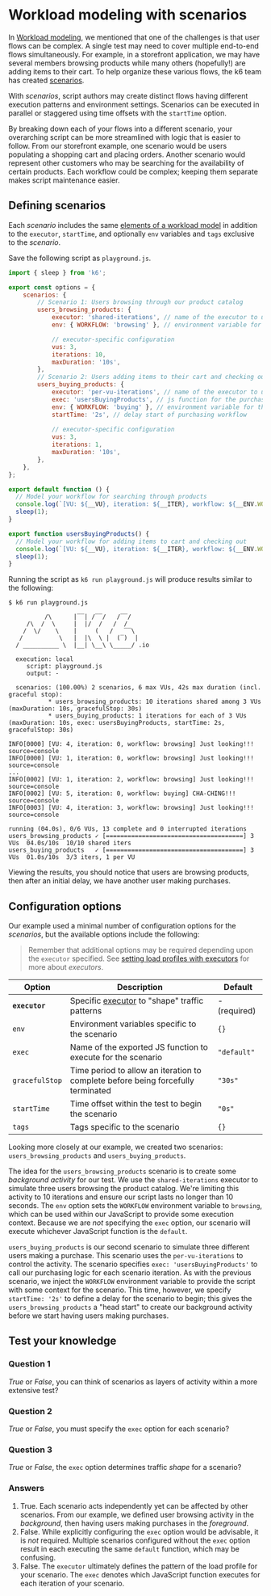 # Workload modeling with scenarios

In [Workload modeling](Workload%20modeling.md), we mentioned that one of the challenges is that user flows can be complex. A single test may need to cover multiple end-to-end flows simultaneously. For example, in a storefront application, we may have several members browsing products while many others (hopefully!) are adding items to their cart. To help organize these various flows, the k6 team has created [scenarios](https://k6.io/docs/using-k6/scenarios/).

With _scenarios_, script authors may create distinct flows having different execution patterns and environment settings. Scenarios can be executed in parallel or staggered using time offsets with the `startTime` option.

By breaking down each of your flows into a different scenario, your overarching script can be more streamlined with logic that is easier to follow. From our storefront example, one scenario would be users populating a shopping cart and placing orders. Another scenario would represent other customers who may be searching for the availability of certain products. Each workflow could be complex; keeping them separate makes script maintenance easier.

## Defining scenarios

Each _scenario_ includes the same [elements of a workload model](Workload%20modeling.md#Elements%20of%20a%20workload%20model) in addition to the `executor`, `startTime`, and optionally `env` variables and `tags` exclusive to the _scenario_.

Save the following script as `playground.js`.

```javascript
import { sleep } from 'k6';

export const options = {
    scenarios: {
        // Scenario 1: Users browsing through our product catalog
        users_browsing_products: {
            executor: 'shared-iterations', // name of the executor to use
            env: { WORKFLOW: 'browsing' }, // environment variable for the workflow

            // executor-specific configuration
            vus: 3,
            iterations: 10,
            maxDuration: '10s',
        },
        // Scenario 2: Users adding items to their cart and checking out
        users_buying_products: {
            executor: 'per-vu-iterations', // name of the executor to use
            exec: 'usersBuyingProducts', // js function for the purchasing workflow
            env: { WORKFLOW: 'buying' }, // environment variable for the workflow
            startTime: '2s', // delay start of purchasing workflow
            
            // executor-specific configuration
            vus: 3,
            iterations: 1,
            maxDuration: '10s',
        },
    },
};

export default function () {
  // Model your workflow for searching through products
  console.log(`[VU: ${__VU}, iteration: ${__ITER}, workflow: ${__ENV.WORKFLOW}] Just looking!!!`);
  sleep(1);
}

export function usersBuyingProducts() {
  // Model your workflow for adding items to cart and checking out
  console.log(`[VU: ${__VU}, iteration: ${__ITER}, workflow: ${__ENV.WORKFLOW}] CHA-CHING!!!`);
  sleep(1);
}
```

Running the script as `k6 run playground.js` will produce results similar to the following:

```plain
$ k6 run playground.js

          /\      |‾‾| /‾‾/   /‾‾/   
     /\  /  \     |  |/  /   /  /    
    /  \/    \    |     (   /   ‾‾\  
   /          \   |  |\  \ |  (‾)  | 
  / __________ \  |__| \__\ \_____/ .io

  execution: local
     script: playground.js
     output: -

  scenarios: (100.00%) 2 scenarios, 6 max VUs, 42s max duration (incl. graceful stop):
           * users_browsing_products: 10 iterations shared among 3 VUs (maxDuration: 10s, gracefulStop: 30s)
           * users_buying_products: 1 iterations for each of 3 VUs (maxDuration: 10s, exec: usersBuyingProducts, startTime: 2s, gracefulStop: 30s)

INFO[0000] [VU: 4, iteration: 0, workflow: browsing] Just looking!!!  source=console
INFO[0000] [VU: 1, iteration: 0, workflow: browsing] Just looking!!!  source=console
...
INFO[0002] [VU: 1, iteration: 2, workflow: browsing] Just looking!!!  source=console
INFO[0002] [VU: 5, iteration: 0, workflow: buying] CHA-CHING!!!  source=console
INFO[0003] [VU: 4, iteration: 3, workflow: browsing] Just looking!!!  source=console

running (04.0s), 0/6 VUs, 13 complete and 0 interrupted iterations
users_browsing_products ✓ [======================================] 3 VUs  04.0s/10s  10/10 shared iters
users_buying_products   ✓ [======================================] 3 VUs  01.0s/10s  3/3 iters, 1 per VU
```

Viewing the results, you should notice that users are browsing products, then after an initial delay, we have another user making purchases.

## Configuration options

Our example used a minimal number of configuration options for the _scenarios_, but the available options include the following:

> Remember that additional options may be required depending upon the `executor` specified. See [setting load profiles with executors](Setting%20load%20profiles%20with%20executors.md) for more about _executors_.

| Option         | Description                                                                                       | Default      |
|----------------|---------------------------------------------------------------------------------------------------|--------------|
| **`executor`** | Specific [executor](https://k6.io/docs/using-k6/scenarios/#executors) to "shape" traffic patterns | - (required) |
| `env`          | Environment variables specific to the scenario                                                    | `{}`         | 
| `exec`         | Name of the exported JS function to execute for the scenario                                      | `"default"`  | 
| `gracefulStop` | Time period to allow an iteration to complete before being forcefully terminated                  | `"30s"`      |
| `startTime`    | Time offset within the test to begin the scenario                                                 | `"0s"`       |
| `tags`         | Tags specific to the scenario                                                                     | `{}`         | 

Looking more closely at our example, we created two scenarios: `users_browsing_products` and `users_buying_products`.

The idea for the `users_browsing_products` scenario is to create some _background activity_ for our test. We use the `shared-iterations` executor to simulate three users browsing the product catalog. We're limiting this activity to 10 iterations and ensure our script lasts no longer than 10 seconds. The `env` option sets the `WORKFLOW` environment variable to `browsing`, which can be used within our JavaScript to provide some execution context. Because we are _not_ specifying the `exec` option, our scenario will execute whichever JavaScript function is the `default`.

`users_buying_products` is our second scenario to simulate three different users making a purchase. This scenario uses the `per-vu-iterations` to control the activity. The scenario specifies `exec: 'usersBuyingProducts'` to call our purchasing logic for each scenario iteration. As with the previous scenario, we inject the `WORKFLOW` environment variable to provide the script with some context for the scenario. This time, however, we specify `startTime: '2s'` to define a delay for the scenario to begin; this gives the `users_browsing_products` a "head start" to create our background activity before we start having users making purchases.

## Test your knowledge

### Question 1
_True_ or _False_, you can think of scenarios as layers of activity within a more extensive test? 

### Question 2
_True_ or _False_, you must specify the `exec` option for each scenario?

### Question 3
_True_ or _False_, the `exec` option determines traffic _shape_ for a scenario?

### Answers
1. True. Each scenario acts independently yet can be affected by other scenarios. From our example, we defined user browsing activity in the _background_, then having users making purchases in the _foreground_.
2. False. While explicitly configuring the `exec` option would be advisable, it is _not_ required. Multiple scenarios configured without the `exec` option result in each executing the same `default` function, which may be confusing.
3. False. The `executor` ultimately defines the pattern of the load profile for your scenario. The `exec` denotes which JavaScript function executes for each iteration of your scenario.
